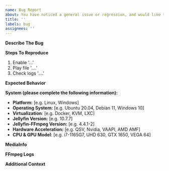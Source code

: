 ```yaml
---
name: Bug Report
about: You have noticed a general issue or regression, and would like to report it
title: ''
labels: bug
assignees: ''
---
```


**Describe The Bug**
<!-- A clear and concise description of what the bug is. -->

**Steps To Reproduce**
<!-- Steps to reproduce the behavior: -->
1. Enable '...'
2. Play file '....'
3. Check logs '....'

**Expected Behavior**
<!-- A clear and concise description of what you expected to happen. -->

**System (please complete the following information):**

- **Platform:** [e.g. Linux, Windows]
- **Operating System:** [e.g. Ubuntu 20.04, Debian 11, Windows 10]
- **Virtualization**: [e.g. Docker, KVM, LXC]
- **Jellyfin Version:** [e.g. 10.7.7]
- **Jellyfin-FFmpeg Version:** [e.g. 4.4.1-2]
- **Hardware Acceleration:** [e.g. QSV, Nvidia, VAAPI, AMD AMF]
- **CPU & GPU Model**: [e.g. i7-1165G7, UHD 630, GTX 1650, VEGA 64]

**MediaInfo**
<!-- Paste the Media Info of the file. Please use code blocks. -->

**FFmpeg Logs**
<!-- Paste any log errors. Please use code blocks. -->

**Additional Context**
<!-- Add any other context about the problem here. -->
